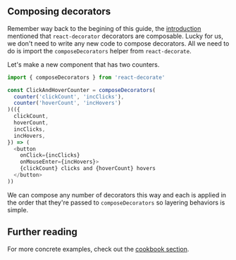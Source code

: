 ## Composing decorators

Remember way back to the begining of this guide, the [introduction](/docs/Introduction.md) mentioned that `react-decorator` decorators are composable.
Lucky for us, we don't need to write any new code to compose decorators.
All we need to do is import the `composeDecorators` helper from `react-decorate`.

Let's make a new component that has two counters.

```javascript
import { composeDecorators } from 'react-decorate'

const ClickAndHoverCounter = composeDecorators(
  counter('clickCount', 'incClicks'),
  counter('hoverCount', 'incHovers')
)(({
  clickCount,
  hoverCount,
  incClicks,
  incHovers,
}) => (
  <button
    onClick={incClicks}
    onMouseEnter={incHovers}>
    {clickCount} clicks and {hoverCount} hovers
  </button>
))
```

We can compose any number of decorators this way and each is applied in the order that they're passed to `composeDecorators` so layering behaviors is simple.

## Further reading

For more concrete examples, check out the [cookbook section](../cookbook/README.md).
